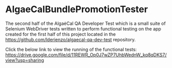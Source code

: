 # AlgaeCalBundlePromotionTester
The second half of the AlgaėCal QA Developer Test which is a small suite of Selenium WebDriver tests written 
to perform functional testing on the app created for the first half of this project located in the https://github.com/lderienzo/algaecal-qa-dev-test repository.

Click the below link to view the running of the functional tests:
https://drive.google.com/file/d/11REWR_Op0J7wZP7UhbWednW_kq8qDKS7/view?usp=sharing
